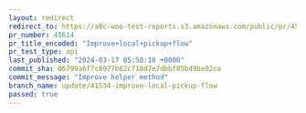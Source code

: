 ```yaml
---
layout: redirect
redirect_to: https://a8c-woo-test-reports.s3.amazonaws.com/public/pr/45614/api/index.html
pr_number: 45614
pr_title_encoded: "Improve+local+pickup+flow"
pr_test_type: api
last_published: "2024-03-17 05:50:18 +0000"
commit_sha: 06799a6f7c0977b82c718d7e7dbbf85bd9be02ca
commit_message: "Improve helper method"
branch_name: update/41534-improve-local-pickup-flow
passed: true
---
```

